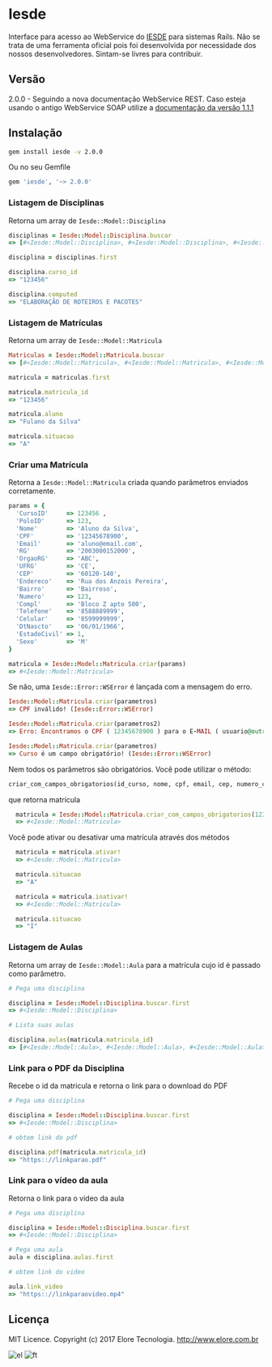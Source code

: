 # Iesde

Interface para acesso ao WebService do [IESDE](http://www.iesde.com.br) para sistemas Rails. Não se trata de uma ferramenta oficial pois foi desenvolvida por necessidade dos nossos desenvolvedores. Sintam-se livres para contribuir.

## Versão
2.0.0 - Seguindo a nova documentação WebService REST. Caso esteja usando o antigo WebService SOAP utilize a [documentação da versão 1.1.1](README-OLD-API.md)

## Instalação

```sh
gem install iesde -v 2.0.0
```

Ou no seu Gemfile
```ruby
gem 'iesde', '~> 2.0.0'
```

### Listagem de Disciplinas

Retorna um array de ```Iesde::Model::Disciplina```
```ruby
disciplinas = Iesde::Model::Disciplina.buscar
=> [#<Iesde::Model::Disciplina>, #<Iesde::Model::Disciplina>, #<Iesde::Model::Disciplina>, ...]

disciplina = disciplinas.first

disciplina.curso_id
=> "123456"

disciplina.computed
=> "ELABORAÇÃO DE ROTEIROS E PACOTES"
```

### Listagem de Matrículas

Retorna um array de ```Iesde::Model::Matricula```
```ruby
Matriculas = Iesde::Model::Matricula.buscar
=> [#<Iesde::Model::Matricula>, #<Iesde::Model::Matricula>, #<Iesde::Model::Matricula>, ...]

matricula = matriculas.first

matricula.matricula_id
=> "123456"

matricula.aluno
=> "Fulano da Silva"

matricula.situacao
=> "A"
```

### Criar uma Matrícula

Retorna a ```Iesde::Model::Matricula``` criada quando parâmetros enviados corretamente.

```ruby
params = {
  'CursoID'     => 123456 ,
  'PoloID'      => 123,
  'Nome'        => 'Aluno da Silva',
  'CPF'         => '12345678900',
  'Email'       => 'aluno@email.com',
  'RG'          => '2003000152000',
  'OrgaoRG'     => 'ABC',
  'UFRG'        => 'CE',
  'CEP'         => '60120-140',
  'Endereco'    => 'Rua dos Anzois Pereira',
  'Bairro'      => 'Bairroso',
  'Numero'      => 123,
  'Compl'       => 'Bloco Z apto 500',
  'Telefone'    => '8588889999',
  'Celular'     => '8599999999',
  'DtNascto'    => '06/01/1966',
  'EstadoCivil' => 1,
  'Sexo'        => 'M'
}

matricula = Iesde::Model::Matricula.criar(params)
=> #<Iesde::Model::Matricula>
```

Se não, uma ```Iesde::Error::WSError``` é lançada com a mensagem do erro.

```ruby
Iesde::Model::Matricula.criar(parametros)
=> CPF inválido! (Iesde::Error::WSError)

Iesde::Model::Matricula.criar(parametros2)
=> Erro: Encontramos o CPF ( 12345678900 ) para o E-MAIL ( usuario@outro.com ) (Iesde::Error::WSError)

Iesde::Model::Matricula.criar(parametros)
=> Curso é um campo obrigatório! (Iesde::Error::WSError)
```

Nem todos os parâmetros são obrigatórios. Você pode utilizar o método: 

```ruby
criar_com_campos_obrigatorios(id_curso, nome, cpf, email, cep, numero_casa)
```
que retorna matrícula

```ruby
  matricula = Iesde::Model::Matricula.criar_com_campos_obrigatorios(123456, 'Fulan Da Silva', '12345678900', 'fulan@email.com','60120-140', 123)
  => #<Iesde::Model::Matricula>
```

Você pode ativar ou desativar uma matrícula através dos métodos

```ruby
  matricula = matricula.ativar!
  => #<Iesde::Model::Matricula>

  matricula.situacao
  => "A"

  matricula = matricula.inativar!
  => #<Iesde::Model::Matricula>

  matricula.situacao
  => "I"
```

### Listagem de Aulas

Retorna um array de ```Iesde::Model::Aula``` para a matrícula cujo id é passado como parâmetro.

```ruby
# Pega uma disciplina

disciplina = Iesde::Model::Disciplina.buscar.first
=> #<Iesde::Model::Disciplina>

# Lista suas aulas

disciplina.aulas(matricula.matricula_id)
=> [#<Iesde::Model::Aula>, #<Iesde::Model::Aula>, #<Iesde::Model::Aula>, ...]
```

### Link para o PDF da Disciplina

Recebe o id da matricula e retorna o link para o download do PDF

```ruby
# Pega uma disciplina

disciplina = Iesde::Model::Disciplina.buscar.first
=> #<Iesde::Model::Disciplina>

# obtem link do pdf

disciplina.pdf(matricula.matricula_id)
=> "https:://linkparao.pdf"
```

### Link para o vídeo da aula

Retorna o link para o video da aula

```ruby
# Pega uma disciplina

disciplina = Iesde::Model::Disciplina.buscar.first
=> #<Iesde::Model::Disciplina>

# Pega uma aula
aula = disciplina.aulas.first

# obtem link do video

aula.link_video
=> "https:://linkparaovideo.mp4"
```

## Licença

MIT Licence. Copyright (c) 2017 Elore Tecnologia. http://www.elore.com.br

![el](https://d257kcgu1mtlxa.cloudfront.net/organizacoes/logotipos/000/000/036/normal/Logo_Elore.png)
![ft](http://www.fortestecnologia.com.br/templates/fortesinfo/images/grupo-fortes.png)
